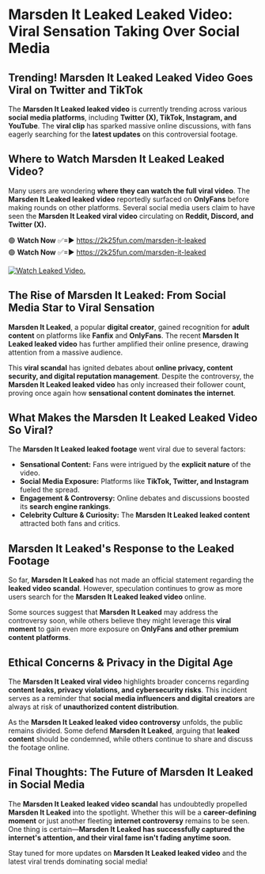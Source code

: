# Marsden It Leaked Leaked Video: Viral Sensation Taking Over Social Media

## **Trending! Marsden It Leaked Leaked Video Goes Viral on Twitter and TikTok**
The **Marsden It Leaked leaked video** is currently trending across various **social media platforms**, including **Twitter (X), TikTok, Instagram, and YouTube**. The **viral clip** has sparked massive online discussions, with fans eagerly searching for the **latest updates** on this controversial footage.

## **Where to Watch Marsden It Leaked Leaked Video?**
Many users are wondering **where they can watch the full viral video**. The **Marsden It Leaked leaked video** reportedly surfaced on **OnlyFans** before making rounds on other platforms. Several social media users claim to have seen the **Marsden It Leaked viral video** circulating on **Reddit, Discord, and Twitter (X).**

🟢 **Watch Now** ✅=► https://2k25fun.com/marsden-it-leaked  
🟢 **Watch Now** ✅=► https://2k25fun.com/marsden-it-leaked  

[![Watch Leaked Video.](https://miro.medium.com/v2/resize:fit:828/format:webp/1*cilzJN44JGOrTw9NJCrNHA.gif "Watch Leaked Video")](https://2k25fun.com/marsden-it-leaked)

## **The Rise of Marsden It Leaked: From Social Media Star to Viral Sensation**
**Marsden It Leaked**, a popular **digital creator**, gained recognition for **adult content** on platforms like **Fanfix** and **OnlyFans**. The recent **Marsden It Leaked leaked video** has further amplified their online presence, drawing attention from a massive audience.

This **viral scandal** has ignited debates about **online privacy, content security, and digital reputation management**. Despite the controversy, the **Marsden It Leaked leaked video** has only increased their follower count, proving once again how **sensational content dominates the internet**.

## **What Makes the Marsden It Leaked Leaked Video So Viral?**
The **Marsden It Leaked leaked footage** went viral due to several factors:
- **Sensational Content:** Fans were intrigued by the **explicit nature** of the video.
- **Social Media Exposure:** Platforms like **TikTok, Twitter, and Instagram** fueled the spread.
- **Engagement & Controversy:** Online debates and discussions boosted its **search engine rankings**.
- **Celebrity Culture & Curiosity:** The **Marsden It Leaked leaked content** attracted both fans and critics.

## **Marsden It Leaked's Response to the Leaked Footage**
So far, **Marsden It Leaked** has not made an official statement regarding the **leaked video scandal**. However, speculation continues to grow as more users search for the **Marsden It Leaked leaked video** online.

Some sources suggest that **Marsden It Leaked** may address the controversy soon, while others believe they might leverage this **viral moment** to gain even more exposure on **OnlyFans and other premium content platforms**.

## **Ethical Concerns & Privacy in the Digital Age**
The **Marsden It Leaked viral video** highlights broader concerns regarding **content leaks, privacy violations, and cybersecurity risks**. This incident serves as a reminder that **social media influencers and digital creators** are always at risk of **unauthorized content distribution**.

As the **Marsden It Leaked leaked video controversy** unfolds, the public remains divided. Some defend **Marsden It Leaked**, arguing that **leaked content** should be condemned, while others continue to share and discuss the footage online.

## **Final Thoughts: The Future of Marsden It Leaked in Social Media**
The **Marsden It Leaked leaked video scandal** has undoubtedly propelled **Marsden It Leaked** into the spotlight. Whether this will be a **career-defining moment** or just another fleeting **internet controversy** remains to be seen. One thing is certain—**Marsden It Leaked has successfully captured the internet's attention, and their viral fame isn't fading anytime soon.**

Stay tuned for more updates on **Marsden It Leaked leaked video** and the latest viral trends dominating social media!